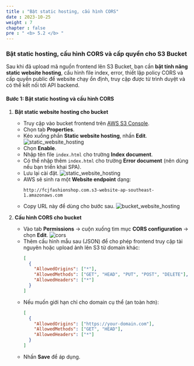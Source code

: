 ```yaml
---
title : "Bật static hosting, cấu hình CORS"
date : 2023-10-25
weight : 7
chapter : false
pre : " <b> 5.2 </b> "
---
```


### Bật static hosting, cấu hình CORS và cấp quyền cho S3 Bucket

Sau khi đã upload mã nguồn frontend lên S3 Bucket, bạn cần **bật tính năng static website hosting**, cấu hình file index, error, thiết lập policy CORS và cấp quyền public để website chạy ổn định, truy cập được từ trình duyệt và có thể kết nối tới API backend.


#### Bước 1: Bật static hosting và cấu hình CORS

1. **Bật static website hosting cho bucket**
   - Truy cập vào bucket frontend trên [AWS S3 Console](https://s3.console.aws.amazon.com/s3/).
   - Chọn tab **Properties**.
   - Kéo xuống phần **Static website hosting**, nhấn **Edit**.
   ![static_website_hosting](/images/static_website_hosting.png)
   - Chọn **Enable**.
   - Nhập tên file `index.html` cho trường **Index document**.
   - Có thể nhập thêm `index.html` cho trường **Error document** (nên dùng nếu bạn triển khai SPA).
   - Lưu lại cài đặt.
   ![static_website_hosting](/images/enable_static_website_hosting.png)
   - AWS sẽ sinh ra một **Website endpoint** dạng:
     ```
     http://fcjfashionshop.com.s3-website-ap-southeast-1.amazonaws.com
     ```
   - Copy URL này để dùng cho bước sau.
   ![bucket_website_hosting](/images/bucket_website_hosting.png)

2. **Cấu hình CORS cho bucket**
   - Vào tab **Permissions** → cuộn xuống tìm mục **CORS configuration** → chọn **Edit**.
   ![cors](/images/cors.png)
   - Thêm cấu hình mẫu sau (JSON) để cho phép frontend truy cập tài nguyên hoặc upload ảnh lên S3 từ domain khác:
     ```json
     [
       {
         "AllowedOrigins": ["*"],
         "AllowedMethods": ["GET", "HEAD", "PUT", "POST", "DELETE"],
         "AllowedHeaders": ["*"]
       }
     ]
     ```
   - Nếu muốn giới hạn chỉ cho domain cụ thể (an toàn hơn):
     ```json
     [
       {
         "AllowedOrigins": ["https://your-domain.com"],
         "AllowedMethods": ["GET", "HEAD"],
         "AllowedHeaders": ["*"]
       }
     ]
     ```
   - Nhấn **Save** để áp dụng.
